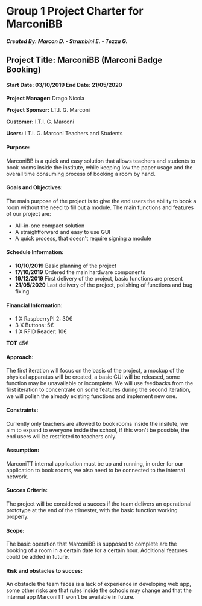 # Group 1 Project Charter for MarconiBB

##### Created By: Marcon D. - Strambini E. - Tezza G.


## **Project Title:** MarconiBB (Marconi Badge Booking)

#### Start Date: 03/10/2019 End Date: 21/05/2020

**Project Manager:** Drago Nicola

**Project Sponsor:** I.T.I. G. Marconi

**Customer:** I.T.I. G. Marconi

**Users:** I.T.I. G. Marconi Teachers and Students

#### Purpose:
MarconiBB is a quick and easy solution that allows teachers and students to book rooms inside the institute, while keeping low the paper usage and the overall time consuming process of booking a room by hand.

#### Goals and Objectives:
The main purpose of the project is to give the end users the ability to book a room without the need to fill out a module. The main functions and features of our project are:
- All-in-one compact solution
- A straightforward and easy to use GUI
- A quick process, that doesn't require signing a module

#### Schedule Information:
- **10/10/2019** Basic planning of the project
- **17/10/2019** Ordered the main hardware components
- **19/12/2019** First delivery of the project, basic functions are present
- **21/05/2020** Last delivery of the project, polishing of functions and bug fixing

#### Financial Information:
- 1 X RaspberryPI 2: 30€
- 3 X Buttons: 5€
- 1 X RFID Reader: 10€

**TOT** 45€

#### Approach: 
The first iteration will focus on the basis of the project, a mockup of the physical apparatus will be created, a basic GUI will be released, some function may be unavailable or incomplete.
We will use feedbacks from the first iteration to concentrate on some features during the second iteration, we will polish the already existing functions and implement new one.

#### Constraints:
Currently only teachers are allowed to book rooms inside the insitute, we aim to expand to everyone inside the school, if this won't be possible, the end users will be restricted to teachers only.

#### Assumption:
MarconiTT internal application must be up and running, in order for our application to book rooms, we also need to be connected to the internal network.

#### Succes Criteria:
The project will be considered a succes if the team delivers an operational prototype at the end of the trimester, with the basic function working properly.

#### Scope: 
The basic operation that MarconiBB is supposed to complete are the booking of a room in a certain date for a certain hour. Additional features could be added in future.

#### Risk and obstacles to succes:
An obstacle the team faces is a lack of experience in developing web app, some other risks are that rules inside the schools may change and that the internal app MarconiTT won't be available in future.
